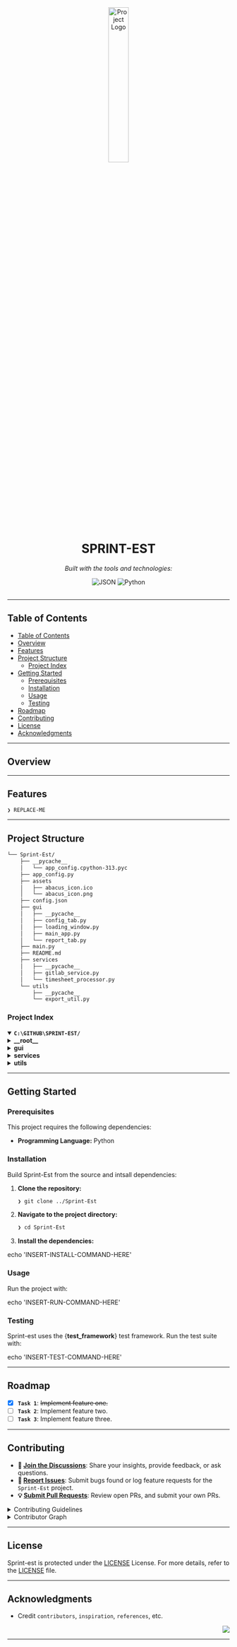 <div id="top">

<!-- HEADER STYLE: CLASSIC -->
<div align="center">

<img src="readmeai/assets/logos/purple.svg" width="30%" style="position: relative; top: 0; right: 0;" alt="Project Logo"/>

# SPRINT-EST

<em></em>

<!-- BADGES -->
<!-- local repository, no metadata badges. -->

<em>Built with the tools and technologies:</em>

<img src="https://img.shields.io/badge/JSON-000000.svg?style=default&logo=JSON&logoColor=white" alt="JSON">
<img src="https://img.shields.io/badge/Python-3776AB.svg?style=default&logo=Python&logoColor=white" alt="Python">

</div>
<br>

---

## Table of Contents

- [Table of Contents](#table-of-contents)
- [Overview](#overview)
- [Features](#features)
- [Project Structure](#project-structure)
    - [Project Index](#project-index)
- [Getting Started](#getting-started)
    - [Prerequisites](#prerequisites)
    - [Installation](#installation)
    - [Usage](#usage)
    - [Testing](#testing)
- [Roadmap](#roadmap)
- [Contributing](#contributing)
- [License](#license)
- [Acknowledgments](#acknowledgments)

---

## Overview



---

## Features

<code>❯ REPLACE-ME</code>

---

## Project Structure

```sh
└── Sprint-Est/
    ├── __pycache__
    │   └── app_config.cpython-313.pyc
    ├── app_config.py
    ├── assets
    │   ├── abacus_icon.ico
    │   └── abacus_icon.png
    ├── config.json
    ├── gui
    │   ├── __pycache__
    │   ├── config_tab.py
    │   ├── loading_window.py
    │   ├── main_app.py
    │   └── report_tab.py
    ├── main.py
    ├── README.md
    ├── services
    │   ├── __pycache__
    │   ├── gitlab_service.py
    │   └── timesheet_processor.py
    └── utils
        ├── __pycache__
        └── export_util.py
```

### Project Index

<details open>
    <summary><b><code>C:\GITHUB\SPRINT-EST/</code></b></summary>
    <!-- __root__ Submodule -->
    <details>
        <summary><b>__root__</b></summary>
        <blockquote>
            <div class='directory-path' style='padding: 8px 0; color: #666;'>
                <code><b>⦿ __root__</b></code>
            <table style='width: 100%; border-collapse: collapse;'>
            <thead>
                <tr style='background-color: #f8f9fa;'>
                    <th style='width: 30%; text-align: left; padding: 8px;'>File Name</th>
                    <th style='text-align: left; padding: 8px;'>Summary</th>
                </tr>
            </thead>
                <tr style='border-bottom: 1px solid #eee;'>
                    <td style='padding: 8px;'><b><a href='C:\GitHub\Sprint-Est/blob/master/app_config.py'>app_config.py</a></b></td>
                    <td style='padding: 8px;'>Code>❯ REPLACE-ME</code></td>
                </tr>
                <tr style='border-bottom: 1px solid #eee;'>
                    <td style='padding: 8px;'><b><a href='C:\GitHub\Sprint-Est/blob/master/config.json'>config.json</a></b></td>
                    <td style='padding: 8px;'>Code>❯ REPLACE-ME</code></td>
                </tr>
                <tr style='border-bottom: 1px solid #eee;'>
                    <td style='padding: 8px;'><b><a href='C:\GitHub\Sprint-Est/blob/master/main.py'>main.py</a></b></td>
                    <td style='padding: 8px;'>Code>❯ REPLACE-ME</code></td>
                </tr>
            </table>
        </blockquote>
    </details>
    <!-- gui Submodule -->
    <details>
        <summary><b>gui</b></summary>
        <blockquote>
            <div class='directory-path' style='padding: 8px 0; color: #666;'>
                <code><b>⦿ gui</b></code>
            <table style='width: 100%; border-collapse: collapse;'>
            <thead>
                <tr style='background-color: #f8f9fa;'>
                    <th style='width: 30%; text-align: left; padding: 8px;'>File Name</th>
                    <th style='text-align: left; padding: 8px;'>Summary</th>
                </tr>
            </thead>
                <tr style='border-bottom: 1px solid #eee;'>
                    <td style='padding: 8px;'><b><a href='C:\GitHub\Sprint-Est/blob/master/gui\config_tab.py'>config_tab.py</a></b></td>
                    <td style='padding: 8px;'>Code>❯ REPLACE-ME</code></td>
                </tr>
                <tr style='border-bottom: 1px solid #eee;'>
                    <td style='padding: 8px;'><b><a href='C:\GitHub\Sprint-Est/blob/master/gui\loading_window.py'>loading_window.py</a></b></td>
                    <td style='padding: 8px;'>Code>❯ REPLACE-ME</code></td>
                </tr>
                <tr style='border-bottom: 1px solid #eee;'>
                    <td style='padding: 8px;'><b><a href='C:\GitHub\Sprint-Est/blob/master/gui\main_app.py'>main_app.py</a></b></td>
                    <td style='padding: 8px;'>Code>❯ REPLACE-ME</code></td>
                </tr>
                <tr style='border-bottom: 1px solid #eee;'>
                    <td style='padding: 8px;'><b><a href='C:\GitHub\Sprint-Est/blob/master/gui\report_tab.py'>report_tab.py</a></b></td>
                    <td style='padding: 8px;'>Code>❯ REPLACE-ME</code></td>
                </tr>
            </table>
        </blockquote>
    </details>
    <!-- services Submodule -->
    <details>
        <summary><b>services</b></summary>
        <blockquote>
            <div class='directory-path' style='padding: 8px 0; color: #666;'>
                <code><b>⦿ services</b></code>
            <table style='width: 100%; border-collapse: collapse;'>
            <thead>
                <tr style='background-color: #f8f9fa;'>
                    <th style='width: 30%; text-align: left; padding: 8px;'>File Name</th>
                    <th style='text-align: left; padding: 8px;'>Summary</th>
                </tr>
            </thead>
                <tr style='border-bottom: 1px solid #eee;'>
                    <td style='padding: 8px;'><b><a href='C:\GitHub\Sprint-Est/blob/master/services\gitlab_service.py'>gitlab_service.py</a></b></td>
                    <td style='padding: 8px;'>Code>❯ REPLACE-ME</code></td>
                </tr>
                <tr style='border-bottom: 1px solid #eee;'>
                    <td style='padding: 8px;'><b><a href='C:\GitHub\Sprint-Est/blob/master/services\timesheet_processor.py'>timesheet_processor.py</a></b></td>
                    <td style='padding: 8px;'>Code>❯ REPLACE-ME</code></td>
                </tr>
            </table>
        </blockquote>
    </details>
    <!-- utils Submodule -->
    <details>
        <summary><b>utils</b></summary>
        <blockquote>
            <div class='directory-path' style='padding: 8px 0; color: #666;'>
                <code><b>⦿ utils</b></code>
            <table style='width: 100%; border-collapse: collapse;'>
            <thead>
                <tr style='background-color: #f8f9fa;'>
                    <th style='width: 30%; text-align: left; padding: 8px;'>File Name</th>
                    <th style='text-align: left; padding: 8px;'>Summary</th>
                </tr>
            </thead>
                <tr style='border-bottom: 1px solid #eee;'>
                    <td style='padding: 8px;'><b><a href='C:\GitHub\Sprint-Est/blob/master/utils\export_util.py'>export_util.py</a></b></td>
                    <td style='padding: 8px;'>Code>❯ REPLACE-ME</code></td>
                </tr>
            </table>
        </blockquote>
    </details>
</details>

---

## Getting Started

### Prerequisites

This project requires the following dependencies:

- **Programming Language:** Python

### Installation

Build Sprint-Est from the source and intsall dependencies:

1. **Clone the repository:**

    ```sh
    ❯ git clone ../Sprint-Est
    ```

2. **Navigate to the project directory:**

    ```sh
    ❯ cd Sprint-Est
    ```

3. **Install the dependencies:**

echo 'INSERT-INSTALL-COMMAND-HERE'

### Usage

Run the project with:

echo 'INSERT-RUN-COMMAND-HERE'

### Testing

Sprint-est uses the {__test_framework__} test framework. Run the test suite with:

echo 'INSERT-TEST-COMMAND-HERE'

---

## Roadmap

- [X] **`Task 1`**: <strike>Implement feature one.</strike>
- [ ] **`Task 2`**: Implement feature two.
- [ ] **`Task 3`**: Implement feature three.

---

## Contributing

- **💬 [Join the Discussions](https://LOCAL/GitHub/Sprint-Est/discussions)**: Share your insights, provide feedback, or ask questions.
- **🐛 [Report Issues](https://LOCAL/GitHub/Sprint-Est/issues)**: Submit bugs found or log feature requests for the `Sprint-Est` project.
- **💡 [Submit Pull Requests](https://LOCAL/GitHub/Sprint-Est/blob/main/CONTRIBUTING.md)**: Review open PRs, and submit your own PRs.

<details closed>
<summary>Contributing Guidelines</summary>

1. **Fork the Repository**: Start by forking the project repository to your LOCAL account.
2. **Clone Locally**: Clone the forked repository to your local machine using a git client.
   ```sh
   git clone C:\GitHub\Sprint-Est
   ```
3. **Create a New Branch**: Always work on a new branch, giving it a descriptive name.
   ```sh
   git checkout -b new-feature-x
   ```
4. **Make Your Changes**: Develop and test your changes locally.
5. **Commit Your Changes**: Commit with a clear message describing your updates.
   ```sh
   git commit -m 'Implemented new feature x.'
   ```
6. **Push to LOCAL**: Push the changes to your forked repository.
   ```sh
   git push origin new-feature-x
   ```
7. **Submit a Pull Request**: Create a PR against the original project repository. Clearly describe the changes and their motivations.
8. **Review**: Once your PR is reviewed and approved, it will be merged into the main branch. Congratulations on your contribution!
</details>

<details closed>
<summary>Contributor Graph</summary>
<br>
<p align="left">
   <a href="https://LOCAL{/GitHub/Sprint-Est/}graphs/contributors">
      <img src="https://contrib.rocks/image?repo=GitHub/Sprint-Est">
   </a>
</p>
</details>

---

## License

Sprint-est is protected under the [LICENSE](https://choosealicense.com/licenses) License. For more details, refer to the [LICENSE](https://choosealicense.com/licenses/) file.

---

## Acknowledgments

- Credit `contributors`, `inspiration`, `references`, etc.

<div align="right">

[![][back-to-top]](#top)

</div>


[back-to-top]: https://img.shields.io/badge/-BACK_TO_TOP-151515?style=flat-square


---
